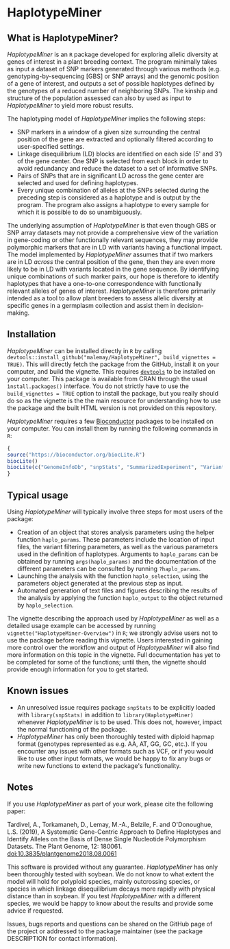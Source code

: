 # HaplotypeMiner

## What is HaplotypeMiner?

*HaplotypeMiner* is an `R` package developed for exploring allelic diversity at genes of interest in a plant breeding context. The program minimally takes as input a dataset of SNP markers generated through various methods (e.g. genotyping-by-sequencing [GBS] or SNP arrays) and the genomic position of a gene of interest, and outputs a set of possible haplotypes defined by the genotypes of a reduced number of neighboring SNPs. The kinship and structure of the population assessed can also by used as input to *HaplotypeMiner* to yield more robust results.

The haplotyping model of *HaplotypeMiner* implies the following steps:
- SNP markers in a window of a given size surrounding the central position of the gene are extracted and optionally filtered according to user-specified settings.
- Linkage disequilibrium (LD) blocks are identified on each side (5' and 3') of the gene center. One SNP is selected from each block in order to avoid redundancy and reduce the dataset to a set of informative SNPs.
- Pairs of SNPs that are in significant LD across the gene center are selected and used for defining haplotypes.
- Every unique combination of alleles at the SNPs selected during the preceding step is considered as a haplotype and is output by the program. The program also assigns a haplotype to every sample for which it is possible to do so unambiguously.

The underlying assumption of *HaplotypeMiner* is that even though GBS or SNP array datasets may not provide a comprehensive view of the variation in gene-coding or other functionally relevant sequences, they may provide polymorphic markers that are in LD with variants having a functional impact. The model implemented by *HaplotypeMiner* assumes that if two markers are in LD *across* the central position of the gene, then they are even more likely to be in LD with variants located in the gene sequence. By identifying unique combinations of such marker pairs, our hope is therefore to identify haplotypes that have a one-to-one correspondence with functionally relevant alleles of genes of interest. *HaplotypeMiner* is therefore primarily intended as a tool to allow plant breeders to assess allelic diversity at specific genes in a germplasm collection and assist them in decision-making.

## Installation

*HaplotypeMiner* can be installed directly in `R` by calling `devtools::install_github("malemay/HaplotypeMiner", build_vignettes = TRUE)`. This will directly fetch the package from the GitHub, install it on your computer, and build the vignette. This requires  [`devtools`](https://cran.r-project.org/web/packages/devtools/index.html) to be installed on your computer. This package is available from CRAN through the usual `ìnstall.packages()` interface. You do not strictly have to use the `build_vignettes = TRUE` option to install the package, but you really should do so as the vignette is the the main resource for understanding how to use the package and the built HTML version is not provided on this repository.

*HaplotypeMiner* requires a few [Bioconductor](https://www.bioconductor.org/) packages to be installed on your computer. You can install them by running the following commands in `R`:

```r
{
source("https://bioconductor.org/biocLite.R")
biocLite()
biocLite(c("GenomeInfoDb", "snpStats", "SummarizedExperiment", "VariantAnnotation"))
}
```

## Typical usage

Using *HaplotypeMiner* will typically involve three steps for most users of the package:

* Creation of an object that stores analysis parameters using the helper function `haplo_params`. These parameters include the location of input files, the variant filtering parameters, as well as the various parameters used in the definition of haplotypes. Arguments to `haplo_params` can be obtained by running `args(haplo_params)` and the documentation of the different parameters can be consulted by running `?haplo_params`.
* Launching the analysis with the function `haplo_selection`, using the parameters object generated at the previous step as input.
* Automated generation of text files and figures describing the results of the analysis by applying the function `haplo_output` to the object returned by `haplo_selection`.

The vignette describing the approach used by *HaplotypeMiner* as well as a detailed usage example can be accessed by running `vignette("HaplotypeMiner-Overview")` in `R`; we strongly advise users not to use the package before reading this vignette. Users interested in gaining more control over the workflow and output of *HaplotypeMiner* will also find more information on this topic in the vignette. Full documentation has yet to be completed for some of the functions; until then, the vignette should provide enough information for you to get started.

## Known issues
* An unresolved issue requires package `snpStats` to be explicitly loaded with `library(snpStats)` in addition to `library(HaplotypeMiner)` whenever *HaplotypeMiner* is to be used. This does not, however, impact the normal functioning of the package.
* *HaplotypeMiner* has only been thoroughly tested with diploid hapmap format (genotypes represented as e.g. AA, AT, GG, GC, etc.). If you encounter any issues with other formats such as VCF, or if you would like to use other input formats, we would be happy to fix any bugs or write new functions to extend the package's functionality.

## Notes

If you use *HaplotypeMiner* as part of your work, please cite the following paper:

Tardivel, A., Torkamaneh, D., Lemay, M.-A., Belzile, F. and O'Donoughue, L.S. (2019), A Systematic Gene-Centric Approach to Define Haplotypes and Identify Alleles on the Basis of Dense Single Nucleotide Polymorphism Datasets. The Plant Genome, 12: 180061. [doi:10.3835/plantgenome2018.08.0061](https://doi.org/10.3835/plantgenome2018.08.0061)

This software is provided without any guarantee. *HaplotypeMiner* has only been thoroughly tested with soybean. We do not know to what extent the model will hold for polyploid species, mainly outcrossing species, or species in which linkage disequilibrium decays more rapidly with physical distance than in soybean. If you test *HaplotypeMiner* with a different species, we would be happy to know about the results and provide some advice if requested.

Issues, bugs reports and questions can be shared on the GitHub page of the project or addressed to the package maintainer (see the package DESCRIPTION for contact information).
